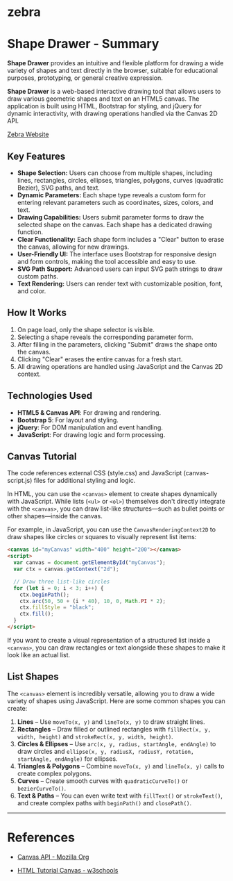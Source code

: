 # zebra

# Shape Drawer - Summary

**Shape Drawer** provides an intuitive and flexible platform for drawing a wide variety of shapes and text directly in the browser, suitable for educational purposes, prototyping, or general creative expression.

**Shape Drawer** is a web-based interactive drawing tool that allows users to draw various geometric shapes and text on an HTML5 canvas. The application is built using HTML, Bootstrap for styling, and jQuery for dynamic interactivity, with drawing operations handled via the Canvas 2D API.

<a href="https://progressivepull.github.io/zebra/">Zebra Website</a>

## Key Features

- **Shape Selection:** Users can choose from multiple shapes, including lines, rectangles, circles, ellipses, triangles, polygons, curves (quadratic Bezier), SVG paths, and text.
- **Dynamic Parameters:** Each shape type reveals a custom form for entering relevant parameters such as coordinates, sizes, colors, and text.
- **Drawing Capabilities:** Users submit parameter forms to draw the selected shape on the canvas. Each shape has a dedicated drawing function.
- **Clear Functionality:** Each shape form includes a "Clear" button to erase the canvas, allowing for new drawings.
- **User-Friendly UI:** The interface uses Bootstrap for responsive design and form controls, making the tool accessible and easy to use.
- **SVG Path Support:** Advanced users can input SVG path strings to draw custom paths.
- **Text Rendering:** Users can render text with customizable position, font, and color.

## How It Works

1. On page load, only the shape selector is visible.
2. Selecting a shape reveals the corresponding parameter form.
3. After filling in the parameters, clicking "Submit" draws the shape onto the canvas.
4. Clicking "Clear" erases the entire canvas for a fresh start.
5. All drawing operations are handled using JavaScript and the Canvas 2D context.

## Technologies Used

- **HTML5 & Canvas API**: For drawing and rendering.
- **Bootstrap 5**: For layout and styling.
- **jQuery**: For DOM manipulation and event handling.
- **JavaScript**: For drawing logic and form processing.

## Canvas Tutorial

The code references external CSS (style.css) and JavaScript (canvas-script.js) files for additional styling and logic.

In HTML, you can use the `<canvas>` element to create shapes dynamically with JavaScript. While lists (`<ul>` or `<ol>`) themselves don't directly integrate with the `<canvas>`, you can draw list-like structures—such as bullet points or other shapes—inside the canvas.

For example, in JavaScript, you can use the `CanvasRenderingContext2D` to draw shapes like circles or squares to visually represent list items:

```html
<canvas id="myCanvas" width="400" height="200"></canvas>
<script>
  var canvas = document.getElementById("myCanvas");
  var ctx = canvas.getContext("2d");

  // Draw three list-like circles
  for (let i = 0; i < 3; i++) {
    ctx.beginPath();
    ctx.arc(50, 50 + (i * 40), 10, 0, Math.PI * 2);
    ctx.fillStyle = "black";
    ctx.fill();
  }
</script>
```

If you want to create a visual representation of a structured list inside a `<canvas>`, you can draw rectangles or text alongside these shapes to make it look like an actual list.

## List Shapes


The `<canvas>` element is incredibly versatile, allowing you to draw a wide variety of shapes using JavaScript. Here are some common shapes you can create:

1. **Lines** – Use `moveTo(x, y)` and `lineTo(x, y)` to draw straight lines.
2. **Rectangles** – Draw filled or outlined rectangles with `fillRect(x, y, width, height)` and `strokeRect(x, y, width, height)`.
3. **Circles & Ellipses** – Use `arc(x, y, radius, startAngle, endAngle)` to draw circles and `ellipse(x, y, radiusX, radiusY, rotation, startAngle, endAngle)` for ellipses.
4. **Triangles & Polygons** – Combine `moveTo(x, y)` and `lineTo(x, y)` calls to create complex polygons.
5. **Curves** – Create smooth curves with `quadraticCurveTo()` or `bezierCurveTo()`.
6. **Text & Paths** – You can even write text with `fillText()` or `strokeText()`, and create complex paths with `beginPath()` and `closePath()`.

---

# References 

* [Canvas API - Mozilla Org](https://developer.mozilla.org/en-US/docs/Web/API/Canvas_API/Tutorial)

* [HTML Tutorial Canvas - w3schools]( https://www.w3schools.com/graphics/canvas_intro.asp)


